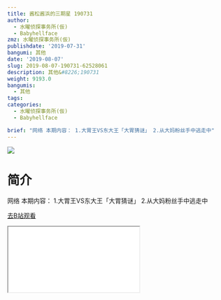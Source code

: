 ```yaml
---
title: 酱松酱浜的三期星 190731
author:
  - 水曜侦探事务所(仮)
  - Babyhellface
zmz: 水曜侦探事务所(仮)
publishdate: '2019-07-31'
bangumi: 其他
date: '2019-08-07'
slug: 2019-08-07-190731-62528061
description: 其他&#8226;190731
weight: 9193.0
bangumis:
  - 其他
tags:
categories:
  - 水曜侦探事务所(仮)
  - Babyhellface

brief: "网络 本期内容： 1.大胃王VS东大王「大胃猜谜」 2.从大妈粉丝手中逃走中"
---
```

![](https://raw.githubusercontent.com/tcgriffith/owaraisite/master/static/tmpimg/67d246bea9bf5e01aa7c78ac25bc4f734cb0236d.png.480.jpg)
# 简介  
网络
本期内容：
1.大胃王VS东大王「大胃猜谜」
2.从大妈粉丝手中逃走中  

[去B站观看](https://www.bilibili.com/video/av62528061/)
<div class ="resp-container"><iframe class="testiframe" src="//player.bilibili.com/player.html?aid=62528061"", scrolling="no", allowfullscreen="true" > </iframe></div> 
